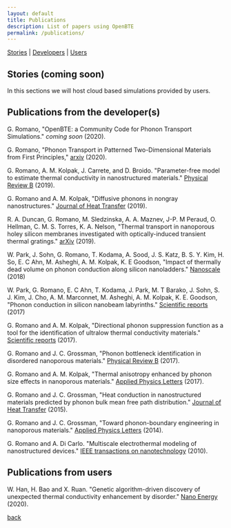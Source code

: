 ```yaml
---
layout: default
title: Publications
description: List of papers using OpenBTE
permalink: /publications/
---
```



[Stories](#stories) | [Developers](#pubdevs) | [Users](#pubusers)


## <a name="stories"></a> Stories (coming soon)

In this sections we will host cloud based simulations provided by users.


## <a name="pubdevs"></a> Publications from the developer(s)


G. Romano, "OpenBTE: a Community Code for Phonon Transport Simulations." _coming soon_ (2020).

G. Romano, "Phonon Transport in Patterned Two-Dimensional Materials from First Principles," [arxiv](https://arxiv.org/abs/2002.08940) (2020).


G. Romano, A. M. Kolpak, J. Carrete, and D. Broido. "Parameter-free model to estimate thermal conductivity in nanostructured materials." [Physical Review B](https://journals.aps.org/prb/abstract/10.1103/PhysRevB.100.045310) (2019).

G. Romano and A. M. Kolpak, "Diffusive phonons in nongray nanostructures."  [Journal of Heat Transfer](https://asmedigitalcollection.asme.org/heattransfer/article/141/1/012401/365762/Diffusive-Phonons-in-Nongray-Nanostructures) (2019).

R. A. Duncan, G. Romano, M. Sledzinska, A. A. Maznev, J-P. M Peraud, O. Hellman, C. M. S. Torres, K. A. Nelson, "Thermal transport in nanoporous holey silicon membranes investigated with optically-induced transient thermal gratings." [arXiv](https://arxiv.org/abs/1912.06211) (2019).

W. Park, J. Sohn, G. Romano, T. Kodama, A. Sood, J. S. Katz, B. S. Y. Kim, H. So, E. C Ahn, M. Asheghi, A. M. Kolpak, K. E Goodson, "Impact of thermally dead volume on phonon conduction along silicon nanoladders."  [Nanoscale](https://pubs.rsc.org/no/content/articlehtml/2018/nr/c8nr01788c) (2018)

W. Park, G. Romano, E. C Ahn, T. Kodama, J. Park, M. T Barako, J. Sohn, S. J. Kim, J. Cho, A. M. Marconnet, M. Asheghi, A. M. Kolpak, K. E. Goodson, "Phonon conduction in silicon nanobeam labyrinths." [Scientific reports](https://www.nature.com/articles/s41598-017-06479-3) (2017)

G. Romano and A. M. Kolpak, "Directional phonon suppression function as a tool for the identification of ultralow thermal conductivity materials."  [Scientific reports](https://www.nature.com/articles/srep44379) (2017).


G. Romano and J. C. Grossman, "Phonon bottleneck identification in disordered nanoporous materials." [Physical Review B](https://journals.aps.org/prb/abstract/10.1103/PhysRevB.96.115425) (2017).

G. Romano and A. M. Kolpak, "Thermal anisotropy enhanced by phonon size effects in nanoporous materials." [Applied Physics Letters](https://aip.scitation.org/doi/full/10.1063/1.4976540) (2017).

G. Romano and J. C. Grossman, "Heat conduction in nanostructured materials predicted by phonon bulk mean free path distribution."  [Journal of Heat Transfer](https://asmedigitalcollection.asme.org/heattransfer/article/137/7/071302/375007/Heat-Conduction-in-Nanostructured-Materials) (2015).

G. Romano and J. C. Grossman, "Toward phonon-boundary engineering in nanoporous materials." [Applied Physics Letters](https://aip.scitation.org/doi/full/10.1063/1.4891362) (2014).

G. Romano and A. Di Carlo. "Multiscale electrothermal modeling of nanostructured devices." [IEEE transactions on nanotechnology](https://ieeexplore.ieee.org/abstract/document/5740609) (2010).

## <a name="pubusers"></a> Publications from users

W. Han, H. Bao and X. Ruan. "Genetic algorithm-driven discovery of unexpected thermal conductivity enhancement by disorder." [Nano Energy](https://www.sciencedirect.com/science/article/pii/S2211285520301762) (2020).

[back](./)
